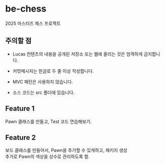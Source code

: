 # be-chess

2025 마스터즈 체스 프로젝트

## 주의할 점

- Lucas 컨텐츠의 내용을 공개된 저장소 또는 웹에 올리는 것은 엄격하게 금지합니다.
- 커밋메시지는 한글로 두 줄 이상 작성합니다.
- MVC 패턴은 사용하지 않습니다.

- 소스 코드는 src 폴더에 있습니다. 
## Feature 1
Pawn 클래스를 만들고, Test 코드 연습해보기.  

## Feature 2 
보드 클래스를 만들어서, Pawn을 추가할 수 있게하고, 패키지 생성  
추가로 Pawn의 색상을 상수로 관리하도록 함. 
